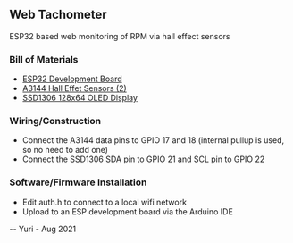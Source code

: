 ## Web Tachometer
ESP32 based web monitoring of RPM via hall effect sensors

### Bill of Materials
* [ESP32 Development Board](https://www.adafruit.com/product/3269)
* [A3144 Hall Effet Sensors \(2\)](https://www.amazon.com/Gikfun-AH3144E-Magnetic-Detector-Arduino/dp/B07QS6PN3B)
* [SSD1306 128x64 OLED Display](https://www.amazon.com/gp/product/B072Q2X2LL)

### Wiring/Construction
* Connect the A3144 data pins to GPIO 17 and 18 (internal pullup is used, so no need to add one)
* Connect the SSD1306 SDA pin to GPIO 21 and SCL pin to GPIO 22

### Software/Firmware Installation
* Edit auth.h to connect to a local wifi network
* Upload to an ESP development board via the Arduino IDE

-- Yuri - Aug 2021
